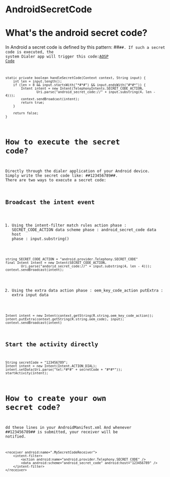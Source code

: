 # AndroidSecretCode

# What's the android secret code?
In Android a secret code is defined by this pattern: *#*#<code>#*#*.
If such a secret code is executed, the system Dialer app will trigger this code:[AOSP Code](https://android.googlesource.com/platform/packages/apps/Dialer/+/91197049c458f07092b31501d2ed512180b13d58/src/com/android/dialer/SpecialCharSequenceMgr.java#131)

```
static private boolean handleSecretCode(Context context, String input) {
    int len = input.length();
    if (len > 8 && input.startsWith("*#*#") && input.endsWith("#*#*")) {
        Intent intent = new Intent(TelephonyIntents.SECRET_CODE_ACTION,
                Uri.parse("android_secret_code://" + input.substring(4, len - 4)));
        context.sendBroadcast(intent);
        return true;
    }

    return false;
}
```

# How to execute the secret code?
Directly through the dialer application of your Android device.
Simply write the secret code like: *#*#123456789#*#*.
There are two ways to execute a secret code:
## Broadcast the intent event
1. Using the intent-filter match rules
action phase : SECRET_CODE_ACTION
data scheme phase : android_secret_code
data host phase : input.substring()
```
string SECRET_CODE_ACTION = "android.provider.Telephony.SECRET_CODE"
final Intent intent = new Intent(SECRET_CODE_ACTION, 
        Uri.parse("andorid_secret_code://" + input.substring(4, len - 4)));
context.sendBroadcast(intent);
```
2. Using the extra data
action phase : oem_key_code_action
putExtra : extra input data
```
Intent intent = new Intent(context.getString(R.string.oem_key_code_action));
intent.putExtra(context.getString(R.string.oem_code), input);
context.sendBroadcast(intent)
```

## Start the activity directly
```
String secretCode = "123456789";
Intent intent = new Intent(Intent.ACTION_DIAL);    
intent.setData(Uri.parse("tel:*#*#" + secretCode + "#*#*"));
startActivity(intent);
```

# How to create your own secret code?
dd these lines in your AndroidManifest.xml
And whenever *#*#123456789#*#* is submitted, your receiver will be notified.

```
<receiver android:name=".MySecretCodeReceiver">
    <intent-filter>
        <action android:name="android.provider.Telephony.SECRET_CODE" />
        <data android:scheme="android_secret_code" android:host="123456789" />
	</intent-filter>
</receiver>
```
